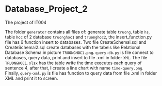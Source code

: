 # Database_Project_2
The project of IT004

The folder `generator` contains all files of: generate table `truong`, table `hs`, table `hoc` of 2 database `truonghoc1` and `truonghoc2`, the insert_function.py file has 6 function insert to databases.
Two file CreateSchemal.sql and CreateSchemal2.sql create databases with the tabels like Relational Database Schema in picture `TRUONGHOC1.png`.
`query-db.py` is file connect to databases, query data, print and insert to file .xml in folder `XML`. The file `TRUONGHOC1.xlsx` has the table write the time executes each query of sentence 4, after that, I create a line chart with name `time-query.png`.
Finally, `query-xml.py` is file has function to query data from file .xml in folder XML and print it to screen.

